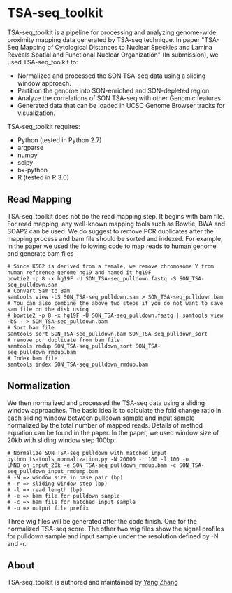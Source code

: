 # TSA-seq_toolkit

TSA-seq_toolkit is a pipeline for processing and analyzing genome-wide proximity mapping data generated by TSA-seq technique. In paper "TSA-Seq Mapping of Cytological Distances to Nuclear Speckles and Lamina Reveals Spatial and Functional Nuclear Organization" (In submission), we used TSA-seq_toolkit to:

- Normalized and processed the SON TSA-seq data using a sliding window approach.
- Partition the genome into SON-enriched and SON-depleted region.
- Analyze the correlations of SON TSA-seq with other Genomic features.
- Generated data that can be loaded in UCSC Genome Browser tracks for visualization.

TSA-seq_toolkit requires:

- Python (tested in Python 2.7)
- argparse
- numpy
- scipy
- bx-python
- R (tested in R 3.0)

## Read Mapping

TSA-seq_toolkit does not do the read mapping step. It begins with bam file. For read mapping, any well-known mapping tools such as Bowtie, BWA and SOAP2 can be used. We do suggest to remove PCR duplicates after the mapping process and bam file should be sorted and indexed. For example, in the paper we used the following code to map reads to human genome and generate bam files

```shell
# Since K562 is derived from a female, we remove chromosome Y from human reference genome hg19 and named it hg19F
bowtie2 -p 8 -x hg19F -U SON_TSA-seq_pulldown.fastq -S SON_TSA-seq_pulldown.sam
# Convert Sam to Bam
samtools view -bS SON_TSA-seq_pulldown.sam > SON_TSA-seq_pulldown.bam
# You can also combine the above two steps if you do not want to save sam file on the disk using
# bowtie2 -p 8 -x hg19F -U SON_TSA-seq_pulldown.fastq | samtools view -bS - > SON_TSA-seq_pulldown.bam
# Sort bam file
samtools sort SON_TSA-seq_pulldown.bam SON_TSA-seq_pulldown_sort
# remove pcr duplicate from bam file
samtools rmdup SON_TSA-seq_pulldown_sort SON_TSA-seq_pulldown_rmdup.bam
# Index bam file
samtools index SON_TSA-seq_pulldown_rmdup.bam
```
## Normalization

We then normalized and processed the TSA-seq data using a sliding window approaches. The basic idea is to calculate the fold change ratio in each sliding window between pulldown sample and input sample normalized by the total number of mapped reads. Details of method equation can be found in the paper. In the paper, we used window size of 20kb with sliding window step 100bp:

```shell
# Normalize SON TSA-seq pulldown with matched input
python tsatools_normalization.py -N 20000 -r 100 -l 100 -o LMNB_on_input_20k -e SON_TSA-seq_pulldown_rmdup.bam -c SON_TSA-seq_pulldown_input_rmdump.bam
# -N => window size in base pair (bp)
# -r => sliding window step (bp)
# -l => read length (bp)
# -e => bam file for pulldown sample
# -c => bam file for matched input sample
# -o => output file prefix
```
Three wig files will be generated after the code finish. One for the normalized TSA-seq score. The other two wig files show the signal profiles for pulldown sample and input sample under the resolution defined by -N and -r.

## About

TSA-seq_toolkit is authored and maintained by [Yang Zhang](mailto:yzhan116@illinois.edu)
